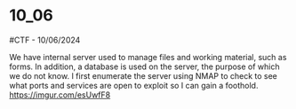 # 10_06

#CTF - 10/06/2024

We have internal server used to manage files and working material, such as forms. In addition, a database is used on the server, the purpose of which we do not know.
I first enumerate the server using NMAP to check to see what ports and services are open to exploit so I can gain a foothold.
<br>
<img>https://imgur.com/esUwfF8</img>
<br>
